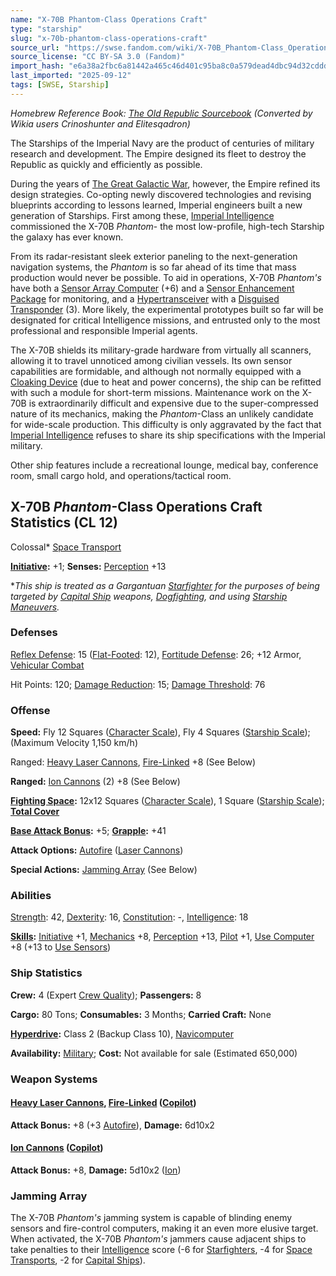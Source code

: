 ```yaml
---
name: "X-70B Phantom-Class Operations Craft"
type: "starship"
slug: "x-70b-phantom-class-operations-craft"
source_url: "https://swse.fandom.com/wiki/X-70B_Phantom-Class_Operations_Craft"
source_license: "CC BY-SA 3.0 (Fandom)"
import_hash: "e6a38a2fbc6a81442a465c46d401c95ba8c0a579dead4dbc94d32cddd77d9652"
last_imported: "2025-09-12"
tags: [SWSE, Starship]
---
```

*Homebrew Reference Book: [The Old Republic Sourcebook](https://swse.fandom.com/wiki/The_Old_Republic_Sourcebook) (Converted by Wikia users Crinoshunter and Elitesqadron)*

The Starships of the Imperial Navy are the product of centuries of military research and development. The Empire designed its fleet to destroy the Republic as quickly and efficiently as possible.

During the years of [The Great Galactic War](https://swse.fandom.com/wiki/The_Great_Galactic_War), however, the Empire refined its design strategies. Co-opting newly discovered technologies and revising blueprints according to lessons learned, Imperial engineers built a new generation of Starships. First among these, [Imperial Intelligence](https://swse.fandom.com/wiki/Imperial_Intelligence) commissioned the X-70B *Phantom*- the most low-profile, high-tech Starship the galaxy has ever known.

From its radar-resistant sleek exterior paneling to the next-generation navigation systems, the *Phantom* is so far ahead of its time that mass production would never be possible. To aid in operations, X-70B *Phantom's* have both a [Sensor Array Computer](https://swse.fandom.com/wiki/Sensor_Array_Computer) (+6) and a [Sensor Enhancement Package](https://swse.fandom.com/wiki/Sensor_Enhancement_Package) for monitoring, and a [Hypertransceiver](https://swse.fandom.com/wiki/Hypertransceiver) with a [Disguised Transponder](https://swse.fandom.com/wiki/Disguised_Transponder) (3). More likely, the experimental prototypes built so far will be designated for critical Intelligence missions, and entrusted only to the most professional and responsible Imperial agents.

The X-70B shields its military-grade hardware from virtually all scanners, allowing it to travel unnoticed among civilian vessels. Its own sensor capabilities are formidable, and although not normally equipped with a [Cloaking Device](https://swse.fandom.com/wiki/Cloaking_Device) (due to heat and power concerns), the ship can be refitted with such a module for short-term missions. Maintenance work on the X-70B is extraordinarily difficult and expensive due to the super-compressed nature of its mechanics, making the *Phantom*-Class an unlikely candidate for wide-scale production. This difficulty is only aggravated by the fact that [Imperial Intelligence](https://swse.fandom.com/wiki/Imperial_Intelligence) refuses to share its ship specifications with the Imperial military.

Other ship features include a recreational lounge, medical bay, conference room, small cargo hold, and operations/tactical room.

## X-70B *Phantom*-Class Operations Craft Statistics (CL 12)
Colossal* [Space Transport](https://swse.fandom.com/wiki/Space_Transport)

**[Initiative](https://swse.fandom.com/wiki/Initiative):** +1; **Senses:** [Perception](https://swse.fandom.com/wiki/Perception) +13

**This ship is treated as a Gargantuan [Starfighter](https://swse.fandom.com/wiki/Starfighter) for the purposes of being targeted by [Capital Ship](https://swse.fandom.com/wiki/Capital_Ship) weapons, [Dogfighting](https://swse.fandom.com/wiki/Dogfighting), and using [Starship Maneuvers](https://swse.fandom.com/wiki/Starship_Maneuvers).*
### Defenses
[Reflex Defense](https://swse.fandom.com/wiki/Reflex_Defense_(Vehicles)): 15 ([Flat-Footed](https://swse.fandom.com/wiki/Flat-Footed): 12), [Fortitude Defense](https://swse.fandom.com/wiki/Fortitude_Defense_(Vehicles)): 26; +12 Armor, [Vehicular Combat](https://swse.fandom.com/wiki/Vehicular_Combat)

Hit Points: 120; [Damage Reduction](https://swse.fandom.com/wiki/Damage_Reduction): 15; [Damage Threshold](https://swse.fandom.com/wiki/Damage_Threshold_(Vehicles)): 76
### Offense
**Speed:** Fly 12 Squares ([Character Scale](https://swse.fandom.com/wiki/Character_Scale)), Fly 4 Squares ([Starship Scale](https://swse.fandom.com/wiki/Starship_Scale)); (Maximum Velocity 1,150 km/h)

Ranged: [Heavy Laser Cannons](https://swse.fandom.com/wiki/Heavy_Laser_Cannons), [Fire-Linked](https://swse.fandom.com/wiki/Fire-Linked) +8 (See Below)

**Ranged:** [Ion Cannons](https://swse.fandom.com/wiki/Ion_Cannons) (2) +8 (See Below)

**[Fighting Space](https://swse.fandom.com/wiki/Fighting_Space):** 12x12 Squares ([Character Scale](https://swse.fandom.com/wiki/Character_Scale)), 1 Square ([Starship Scale](https://swse.fandom.com/wiki/Starship_Scale)); **[Total Cover](https://swse.fandom.com/wiki/Total_Cover)**

**[Base Attack Bonus](https://swse.fandom.com/wiki/Base_Attack_Bonus):** +5; **[Grapple](https://swse.fandom.com/wiki/Grapple):** +41

**Attack Options:** [Autofire](https://swse.fandom.com/wiki/Autofire_(Vehicle_Combat)) ([Laser Cannons](https://swse.fandom.com/wiki/Laser_Cannons))

**Special Actions:** [Jamming Array](https://swse.fandom.com/wiki/Jamming_Array) (See Below)
### Abilities
[Strength](https://swse.fandom.com/wiki/Strength): 42, [Dexterity](https://swse.fandom.com/wiki/Dexterity): 16, [Constitution](https://swse.fandom.com/wiki/Constitution): -, [Intelligence](https://swse.fandom.com/wiki/Intelligence): 18

**[Skills](https://swse.fandom.com/wiki/Skills):** [Initiative](https://swse.fandom.com/wiki/Initiative) +1, [Mechanics](https://swse.fandom.com/wiki/Mechanics) +8, [Perception](https://swse.fandom.com/wiki/Perception) +13, [Pilot](https://swse.fandom.com/wiki/Pilot) +1, [Use Computer](https://swse.fandom.com/wiki/Use_Computer) +8 (+13 to [Use Sensors](https://swse.fandom.com/wiki/Use_Sensors))
### Ship Statistics
**Crew:** 4 (Expert [Crew Quality](https://swse.fandom.com/wiki/Crew_Quality)); **Passengers:** 8

**Cargo:** 80 Tons; **Consumables:** 3 Months; **Carried Craft:** None

**[Hyperdrive](https://swse.fandom.com/wiki/Hyperdrive):** Class 2 (Backup Class 10), [Navicomputer](https://swse.fandom.com/wiki/Navicomputer)

**Availability:** [Military](https://swse.fandom.com/wiki/Military); **Cost:** Not available for sale (Estimated 650,000)
### Weapon Systems
#### [**Heavy Laser Cannons**](https://swse.fandom.com/wiki/Heavy_Laser_Cannons)**, [Fire-Linked](https://swse.fandom.com/wiki/Fire-Linked) ([Copilot](https://swse.fandom.com/wiki/Copilot))**
**Attack Bonus:** +8 (+3 [Autofire](https://swse.fandom.com/wiki/Autofire_(Vehicle_Combat))), **Damage:** 6d10x2

#### **[Ion Cannons](https://swse.fandom.com/wiki/Ion_Cannons) ([Copilot](https://swse.fandom.com/wiki/Copilot))**
**Attack Bonus:** +8, **Damage:** 5d10x2 ([Ion](https://swse.fandom.com/wiki/Ion))
### Jamming Array
The X-70B *Phantom's* jamming system is capable of blinding enemy sensors and fire-control computers, making it an even more elusive target. When activated, the X-70B *Phantom's* jammers cause adjacent ships to take penalties to their [Intelligence](https://swse.fandom.com/wiki/Intelligence) score (-6 for [Starfighters](https://swse.fandom.com/wiki/Starfighters), -4 for [Space Transports](https://swse.fandom.com/wiki/Space_Transports), -2 for [Capital Ships](https://swse.fandom.com/wiki/Capital_Ships)).
